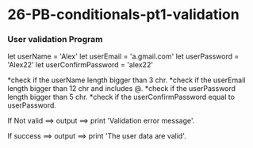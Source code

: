 # 26-PB-conditionals-pt1-validation

### User validation Program

let userName = 'Alex'
let userEmail = 'a.gmail.com'
let userPassword = 'Alex22'
let userConfirmPassword = 'alex22'

*check if the userName length bigger than 3 chr.
*check if the userEmail length bigger than 12 chr and includes @.
*check if the userPassword length bigger than 5 chr.
*check if the userConfirmPassword equal to userPassword.

If Not valid ==> output  ==> print 'Validation error message'.

If success ==> output  ==> print 'The user data are valid'.

